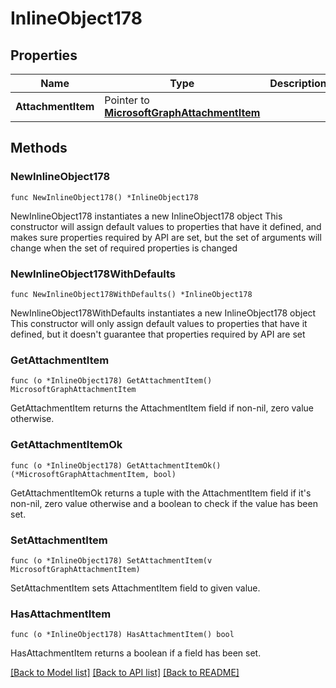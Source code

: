 # InlineObject178

## Properties

Name | Type | Description | Notes
------------ | ------------- | ------------- | -------------
**AttachmentItem** | Pointer to [**MicrosoftGraphAttachmentItem**](MicrosoftGraphAttachmentItem.md) |  | [optional] 

## Methods

### NewInlineObject178

`func NewInlineObject178() *InlineObject178`

NewInlineObject178 instantiates a new InlineObject178 object
This constructor will assign default values to properties that have it defined,
and makes sure properties required by API are set, but the set of arguments
will change when the set of required properties is changed

### NewInlineObject178WithDefaults

`func NewInlineObject178WithDefaults() *InlineObject178`

NewInlineObject178WithDefaults instantiates a new InlineObject178 object
This constructor will only assign default values to properties that have it defined,
but it doesn't guarantee that properties required by API are set

### GetAttachmentItem

`func (o *InlineObject178) GetAttachmentItem() MicrosoftGraphAttachmentItem`

GetAttachmentItem returns the AttachmentItem field if non-nil, zero value otherwise.

### GetAttachmentItemOk

`func (o *InlineObject178) GetAttachmentItemOk() (*MicrosoftGraphAttachmentItem, bool)`

GetAttachmentItemOk returns a tuple with the AttachmentItem field if it's non-nil, zero value otherwise
and a boolean to check if the value has been set.

### SetAttachmentItem

`func (o *InlineObject178) SetAttachmentItem(v MicrosoftGraphAttachmentItem)`

SetAttachmentItem sets AttachmentItem field to given value.

### HasAttachmentItem

`func (o *InlineObject178) HasAttachmentItem() bool`

HasAttachmentItem returns a boolean if a field has been set.


[[Back to Model list]](../README.md#documentation-for-models) [[Back to API list]](../README.md#documentation-for-api-endpoints) [[Back to README]](../README.md)


